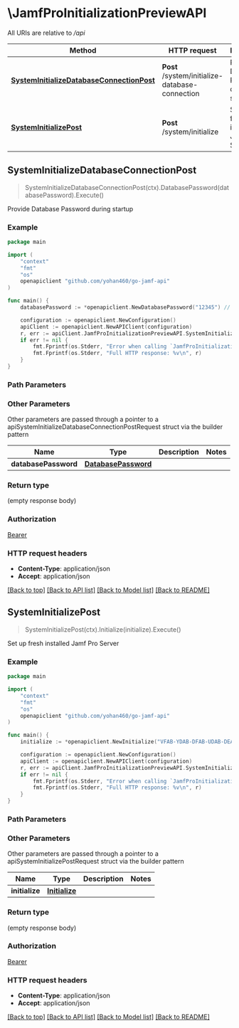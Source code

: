 # \JamfProInitializationPreviewAPI

All URIs are relative to */api*

Method | HTTP request | Description
------------- | ------------- | -------------
[**SystemInitializeDatabaseConnectionPost**](JamfProInitializationPreviewAPI.md#SystemInitializeDatabaseConnectionPost) | **Post** /system/initialize-database-connection | Provide Database Password during startup 
[**SystemInitializePost**](JamfProInitializationPreviewAPI.md#SystemInitializePost) | **Post** /system/initialize | Set up fresh installed Jamf Pro Server 



## SystemInitializeDatabaseConnectionPost

> SystemInitializeDatabaseConnectionPost(ctx).DatabasePassword(databasePassword).Execute()

Provide Database Password during startup 



### Example

```go
package main

import (
    "context"
    "fmt"
    "os"
    openapiclient "github.com/yohan460/go-jamf-api"
)

func main() {
    databasePassword := *openapiclient.NewDatabasePassword("12345") // DatabasePassword | 

    configuration := openapiclient.NewConfiguration()
    apiClient := openapiclient.NewAPIClient(configuration)
    r, err := apiClient.JamfProInitializationPreviewAPI.SystemInitializeDatabaseConnectionPost(context.Background()).DatabasePassword(databasePassword).Execute()
    if err != nil {
        fmt.Fprintf(os.Stderr, "Error when calling `JamfProInitializationPreviewAPI.SystemInitializeDatabaseConnectionPost``: %v\n", err)
        fmt.Fprintf(os.Stderr, "Full HTTP response: %v\n", r)
    }
}
```

### Path Parameters



### Other Parameters

Other parameters are passed through a pointer to a apiSystemInitializeDatabaseConnectionPostRequest struct via the builder pattern


Name | Type | Description  | Notes
------------- | ------------- | ------------- | -------------
 **databasePassword** | [**DatabasePassword**](DatabasePassword.md) |  | 

### Return type

 (empty response body)

### Authorization

[Bearer](../README.md#Bearer)

### HTTP request headers

- **Content-Type**: application/json
- **Accept**: application/json

[[Back to top]](#) [[Back to API list]](../README.md#documentation-for-api-endpoints)
[[Back to Model list]](../README.md#documentation-for-models)
[[Back to README]](../README.md)


## SystemInitializePost

> SystemInitializePost(ctx).Initialize(initialize).Execute()

Set up fresh installed Jamf Pro Server 



### Example

```go
package main

import (
    "context"
    "fmt"
    "os"
    openapiclient "github.com/yohan460/go-jamf-api"
)

func main() {
    initialize := *openapiclient.NewInitialize("VFAB-YDAB-DFAB-UDAB-DEAB-EFAB-ABAB-DEAB", "Jamf", false, "admin", "12345", "https://jamf.jamfcloud.com") // Initialize | 

    configuration := openapiclient.NewConfiguration()
    apiClient := openapiclient.NewAPIClient(configuration)
    r, err := apiClient.JamfProInitializationPreviewAPI.SystemInitializePost(context.Background()).Initialize(initialize).Execute()
    if err != nil {
        fmt.Fprintf(os.Stderr, "Error when calling `JamfProInitializationPreviewAPI.SystemInitializePost``: %v\n", err)
        fmt.Fprintf(os.Stderr, "Full HTTP response: %v\n", r)
    }
}
```

### Path Parameters



### Other Parameters

Other parameters are passed through a pointer to a apiSystemInitializePostRequest struct via the builder pattern


Name | Type | Description  | Notes
------------- | ------------- | ------------- | -------------
 **initialize** | [**Initialize**](Initialize.md) |  | 

### Return type

 (empty response body)

### Authorization

[Bearer](../README.md#Bearer)

### HTTP request headers

- **Content-Type**: application/json
- **Accept**: application/json

[[Back to top]](#) [[Back to API list]](../README.md#documentation-for-api-endpoints)
[[Back to Model list]](../README.md#documentation-for-models)
[[Back to README]](../README.md)

